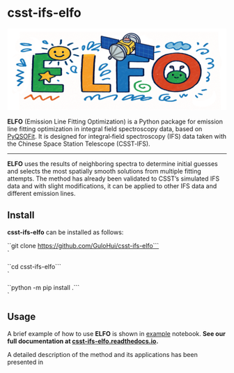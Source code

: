 # csst-ifs-elfo

<div align="center">
  <img src="docs/source/figures/logo.png" alt="img" width="600"/>
</div>

**ELFO** (Emission Line Fitting Optimization) is a Python package for emission line fitting optimization in integral field spectroscopy data, based on [PyQSOFit][PyQSOFit]. It is designed for integral‐field spectroscopy (IFS) data taken with the Chinese Space Station Telescope (CSST‑IFS).

---

**ELFO** uses the results of neighboring spectra to determine initial guesses and selects the most spatially smooth solutions from multiple fitting attempts. The method has already been validated to CSST’s simulated IFS data and with slight modifications, it can be applied to other IFS data and different emission lines.

## Install

**csst-ifs-elfo** can be installed as follows:

``git clone https://github.com/GuloHui/csst-ifs-elfo```<br>`

``cd csst-ifs-elfo```<br>`

``python -m pip install .```<br>`

## Usage

A brief example of how to use **ELFO** is shown in [example][example] notebook.
**See our full documentation at [csst-ifs-elfo.readthedocs.io](https://csst-ifs-elfo.readthedocs.io).**

A detailed description of the method and its applications has been presented in

[PyQSOFit]: https://github.com/legolason/PyQSOFit
[example]:https://github.com/GuloHui/csst-ifs-elfo/blob/main/example/example.ipynb
